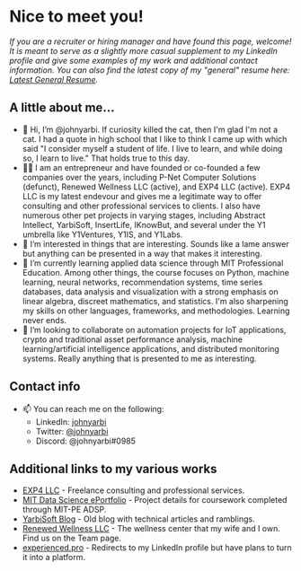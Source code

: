 # Nice to meet you!
_If you are a recruiter or hiring manager and have found this page, welcome! It is meant to serve as a slightly more casual supplement to my LinkedIn profile and give some examples of my work and additional contact information. You can also find the latest copy of my "general" resume here:  [Latest General Resume](https://1drv.ms/b/s!AlYCgJozCiBJivUyklP9LEiE74s02A)._

## A little about me...
- 👋 Hi, I’m @johnyarbi.  If curiosity killed the cat, then I'm glad I'm not a cat.  I had a quote in high school that I like to think I came up with which said "I consider myself a student of life.  I live to learn, and while doing so, I learn to live."  That holds true to this day.
- 👨‍💼 I am an entrepreneur and have founded or co-founded a few companies over the years, including P-Net Computer Solutions (defunct), Renewed Wellness LLC (active), and EXP4 LLC (active).  EXP4 LLC is my latest endevour and gives me a legitimate way to offer consulting and other professional services to clients.  I also have numerous other pet projects in varying stages, including Abstract Intellect, YarbiSoft, InsertLife, IKnowBut, and several under the Y1 umbrella like Y1Ventures, Y1IS, and Y1Labs.
- 👀 I’m interested in things that are interesting.  Sounds like a lame answer but anything can be presented in a way that makes it interesting.
- 🌱 I’m currently learning applied data science through MIT Professional Education.  Among other things, the course focuses on Python, machine learning, neural networks, recommendation systems, time series databases, data analysis and visualization with a strong emphasis on linear algebra, discreet mathematics, and statistics.  I'm also sharpening my skills on other languages, frameworks, and methodologies.  Learning never ends.
- 💞️ I’m looking to collaborate on automation projects for IoT applications, crypto and traditional asset performance analysis, machine learning/artificial intelligence applications, and distributed monitoring systems.  Really anything that is presented to me as interesting.

## Contact info
- 📫 You can reach me on the following:
  - LinkedIn: [johnyarbi](https://linkedin.com/in/johnyarbi)
  - Twitter:  [@johnyarbi](https://twitter.com/johnyarbi)
  - Discord:  @johnyarbi#0985

## Additional links to my various works
  - [EXP4 LLC](http://exp4.us) - Freelance consulting and professional services.
  - [MIT Data Science ePortfolio](https://eportfolio.mygreatlearning.com/john-yarborough) - Project details for coursework completed through MIT-PE ADSP.
  - [YarbiSoft Blog](http://www.yarbisoft.com) - Old blog with technical articles and ramblings.
  - [Renewed Wellness LLC](https://renewed-wellness.com) - The wellness center that my wife and I own.  Find us on the Team page.
  - [experienced.pro](http://experienced.pro) - Redirects to my LinkedIn profile but have plans to turn it into a platform.

<!---
johnyarbi/johnyarbi is a ✨ special ✨ repository because its `README.md` (this file) appears on your GitHub profile.
You can click the Preview link to take a look at your changes.
--->
